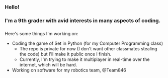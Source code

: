 ### Hello!
###
### I'm a 9th grader with avid interests in many aspects of coding.
###

Here's some things I'm working on:
  - Coding the game of Set in Python (for my Computer Programming class)
    - The repo is private for now (I don't want other classmates stealing the code) but I'll make it public once I finish.
    - Currently, I'm trying to make it multiplayer in real-time over the internet, which will be hard.
  - Working on software for my robotics team, @Team846
